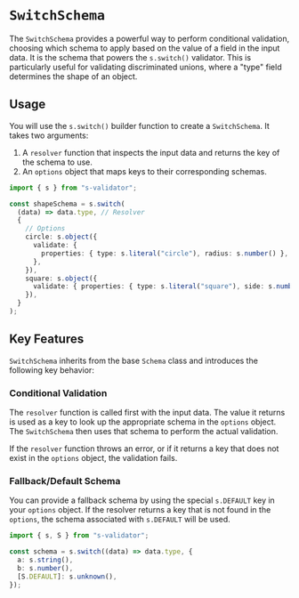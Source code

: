 # `SwitchSchema`

The `SwitchSchema` provides a powerful way to perform conditional validation, choosing which schema to apply based on the value of a field in the input data. It is the schema that powers the `s.switch()` validator. This is particularly useful for validating discriminated unions, where a "type" field determines the shape of an object.

## Usage

You will use the `s.switch()` builder function to create a `SwitchSchema`. It takes two arguments:

1.  A `resolver` function that inspects the input data and returns the key of the schema to use.
2.  An `options` object that maps keys to their corresponding schemas.

```typescript
import { s } from "s-validator";

const shapeSchema = s.switch(
  (data) => data.type, // Resolver
  {
    // Options
    circle: s.object({
      validate: {
        properties: { type: s.literal("circle"), radius: s.number() },
      },
    }),
    square: s.object({
      validate: { properties: { type: s.literal("square"), side: s.number() } },
    }),
  }
);
```

## Key Features

`SwitchSchema` inherits from the base `Schema` class and introduces the following key behavior:

### Conditional Validation

The `resolver` function is called first with the input data. The value it returns is used as a key to look up the appropriate schema in the `options` object. The `SwitchSchema` then uses that schema to perform the actual validation.

If the `resolver` function throws an error, or if it returns a key that does not exist in the `options` object, the validation fails.

### Fallback/Default Schema

You can provide a fallback schema by using the special `s.DEFAULT` key in your `options` object. If the resolver returns a key that is not found in the `options`, the schema associated with `s.DEFAULT` will be used.

```typescript
import { s, S } from "s-validator";

const schema = s.switch((data) => data.type, {
  a: s.string(),
  b: s.number(),
  [S.DEFAULT]: s.unknown(),
});
```
